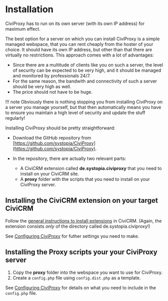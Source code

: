 # Installation
CiviProxy has to run on its own server (with its own IP address) for maximum effect.

The best option for a server on which you can install CiviProxy is a simple managed webspace, that you can rent cheaply from the hoster of your choice. It should have its own IP address, but other than that there are virtually no restrictions. This approach comes with a lot of advantages:

* Since there are a multitude of clients like you on such a server, the level of security can be expected to be very high, and it should be managed and monitored by professionals 24/7.
* For the same reason, the bandwith and connectivity of such a server should be very high as well.
* The price should not have to be huge.

!!! note
    Obviously there is nothing stopping you from installing CiviProxy on a server you manage yourself, but that then automatically means you have to ensure you maintain a high level of security and update the stuff regularly!

Installing CiviProxy should be pretty straightforward:

* Download the GitHub repository from [https://github.com/systopia/CiviProxy](https://github.com/systopia/CiviProxy).
* In the repository, there are actually two relevant parts:

    * A CiviCRM extension called **de.systopia.civiproxy** that you need to install on your CiviCRM site.
    * A **proxy** folder with the scripts that you need to install on your CiviProxy server.

## Installing the CiviCRM extension on your target CiviCRM
Follow the [general instructions to install extensions]([url](https://docs.civicrm.org/sysadmin/en/latest/customize/extensions/#how-to-install-an-extension)) in CiviCRM. (Again, the extension consists _only_ of the directory called de.systopia.civiproxy!)

See [Configuring CiviProxy](configuration.md) for futher settings you need to make.

## Installing the Proxy scripts your your CiviProxy server

1. Copy the **proxy** folder into the webspace you want to use for CiviProxy.
2. Create a `config.php` file using `config.dist.php` as a template.

See [Configuring CiviProxy](configuration.md) for details on what you need to include in the `config.php` file.
